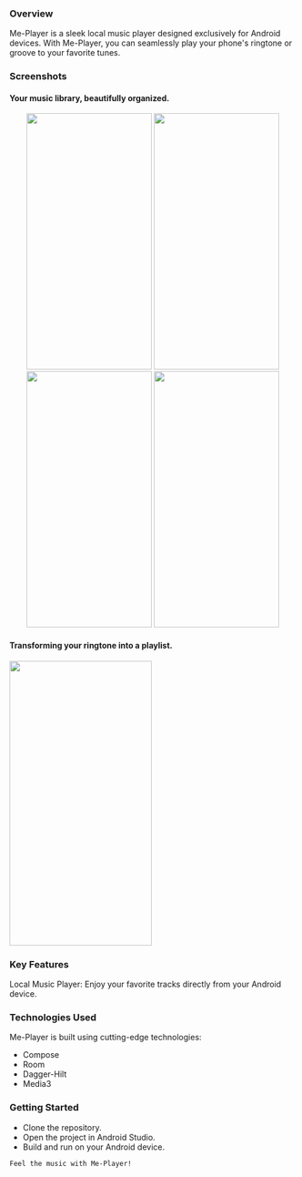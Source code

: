 ### Overview
Me-Player is a sleek local music player designed exclusively for Android devices. With Me-Player, you can seamlessly play your phone's ringtone or groove to your favorite tunes.

### Screenshots
#### Your music library, beautifully organized.
<p align="center">
  <img src="img/1.png" height="450" width="220">
  <img src="img/2.png" height="450" width="220">
  <img src="img/3.png" height="450" width="220">
  <img src="img/4.png" height="450" width="220">
</p>

#### Transforming your ringtone into a playlist.
<p>
  <img src="img/demo.gif" height="500" width="250">
</p>


### Key Features
Local Music Player: Enjoy your favorite tracks directly from your Android device.

### Technologies Used
Me-Player is built using cutting-edge technologies:
- Compose
- Room
- Dagger-Hilt
- Media3

### Getting Started
- Clone the repository.
- Open the project in Android Studio.
- Build and run on your Android device.


```Feel the music with Me-Player!```